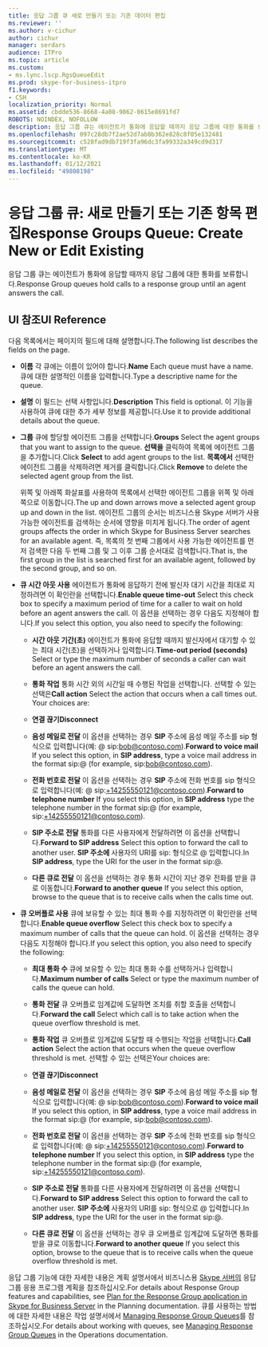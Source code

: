 ```yaml
---
title: 응답 그룹 큐 새로 만들기 또는 기존 데이터 편집
ms.reviewer: ''
ms.author: v-cichur
author: cichur
manager: serdars
audience: ITPro
ms.topic: article
ms.custom:
- ms.lync.lscp.RgsQueueEdit
ms.prod: skype-for-business-itpro
f1.keywords:
- CSH
localization_priority: Normal
ms.assetid: cbdde536-8668-4a08-9862-8615e8691fd7
ROBOTS: NOINDEX, NOFOLLOW
description: 응답 그룹 큐는 에이전트가 통화에 응답할 때까지 응답 그룹에 대한 통화를 보유합니다.
ms.openlocfilehash: 097c28db7f2ae52d7ab0b362e828c8f05e132481
ms.sourcegitcommit: c528fad9db719f3fa96dc3fa99332a349cd9d317
ms.translationtype: MT
ms.contentlocale: ko-KR
ms.lasthandoff: 01/12/2021
ms.locfileid: "49808198"
---
```

# <a name="response-groups-queue-create-new-or-edit-existing"></a><span data-ttu-id="d4a20-103">응답 그룹 큐: 새로 만들기 또는 기존 항목 편집</span><span class="sxs-lookup"><span data-stu-id="d4a20-103">Response Groups Queue: Create New or Edit Existing</span></span>

<span data-ttu-id="d4a20-104">응답 그룹 큐는 에이전트가 통화에 응답할 때까지 응답 그룹에 대한 통화를 보류합니다.</span><span class="sxs-lookup"><span data-stu-id="d4a20-104">Response Group queues hold calls to a response group until an agent answers the call.</span></span>

## <a name="ui-reference"></a><span data-ttu-id="d4a20-105">UI 참조</span><span class="sxs-lookup"><span data-stu-id="d4a20-105">UI Reference</span></span>

<span data-ttu-id="d4a20-106">다음 목록에서는 페이지의 필드에 대해 설명합니다.</span><span class="sxs-lookup"><span data-stu-id="d4a20-106">The following list describes the fields on the page.</span></span>

- <span data-ttu-id="d4a20-107">**이름** 각 큐에는 이름이 있어야 합니다.</span><span class="sxs-lookup"><span data-stu-id="d4a20-107">**Name** Each queue must have a name.</span></span> <span data-ttu-id="d4a20-108">큐에 대한 설명적인 이름을 입력합니다.</span><span class="sxs-lookup"><span data-stu-id="d4a20-108">Type a descriptive name for the queue.</span></span>

- <span data-ttu-id="d4a20-109">**설명** 이 필드는 선택 사항입니다.</span><span class="sxs-lookup"><span data-stu-id="d4a20-109">**Description** This field is optional.</span></span> <span data-ttu-id="d4a20-110">이 기능을 사용하여 큐에 대한 추가 세부 정보를 제공합니다.</span><span class="sxs-lookup"><span data-stu-id="d4a20-110">Use it to provide additional details about the queue.</span></span>

- <span data-ttu-id="d4a20-111">**그룹** 큐에 할당할 에이전트 그룹을 선택합니다.</span><span class="sxs-lookup"><span data-stu-id="d4a20-111">**Groups** Select the agent groups that you want to assign to the queue.</span></span> <span data-ttu-id="d4a20-112">**선택을** 클릭하여 목록에 에이전트 그룹을 추가합니다.</span><span class="sxs-lookup"><span data-stu-id="d4a20-112">Click **Select** to add agent groups to the list.</span></span> <span data-ttu-id="d4a20-113">**목록에서** 선택한 에이전트 그룹을 삭제하려면 제거를 클릭합니다.</span><span class="sxs-lookup"><span data-stu-id="d4a20-113">Click **Remove** to delete the selected agent group from the list.</span></span>

    <span data-ttu-id="d4a20-114">위쪽 및 아래쪽 화살표를 사용하여 목록에서 선택한 에이전트 그룹을 위쪽 및 아래쪽으로 이동합니다.</span><span class="sxs-lookup"><span data-stu-id="d4a20-114">The up and down arrows move a selected agent group up and down in the list.</span></span> <span data-ttu-id="d4a20-115">에이전트 그룹의 순서는 비즈니스용 Skype 서버가 사용 가능한 에이전트를 검색하는 순서에 영향을 미치게 됩니다.</span><span class="sxs-lookup"><span data-stu-id="d4a20-115">The order of agent groups affects the order in which Skype for Business Server searches for an available agent.</span></span> <span data-ttu-id="d4a20-116">즉, 목록의 첫 번째 그룹에서 사용 가능한 에이전트를 먼저 검색한 다음 두 번째 그룹 및 그 이후 그룹 순서대로 검색합니다.</span><span class="sxs-lookup"><span data-stu-id="d4a20-116">That is, the first group in the list is searched first for an available agent, followed by the second group, and so on.</span></span>

- <span data-ttu-id="d4a20-117">**큐 시간 아웃 사용** 에이전트가 통화에 응답하기 전에 발신자 대기 시간을 최대로 지정하려면 이 확인란을 선택합니다.</span><span class="sxs-lookup"><span data-stu-id="d4a20-117">**Enable queue time-out** Select this check box to specify a maximum period of time for a caller to wait on hold before an agent answers the call.</span></span> <span data-ttu-id="d4a20-118">이 옵션을 선택하는 경우 다음도 지정해야 합니다.</span><span class="sxs-lookup"><span data-stu-id="d4a20-118">If you select this option, you also need to specify the following:</span></span>

  - <span data-ttu-id="d4a20-119">**시간 아웃 기간(초)** 에이전트가 통화에 응답할 때까지 발신자에서 대기할 수 있는 최대 시간(초)을 선택하거나 입력합니다.</span><span class="sxs-lookup"><span data-stu-id="d4a20-119">**Time-out period (seconds)** Select or type the maximum number of seconds a caller can wait before an agent answers the call.</span></span>

  - <span data-ttu-id="d4a20-120">**통화 작업** 통화 시간 외의 시간일 때 수행된 작업을 선택합니다. 선택할 수 있는 선택은</span><span class="sxs-lookup"><span data-stu-id="d4a20-120">**Call action** Select the action that occurs when a call times out. Your choices are:</span></span>

  - <span data-ttu-id="d4a20-121">**연결 끊기**</span><span class="sxs-lookup"><span data-stu-id="d4a20-121">**Disconnect**</span></span>

  - <span data-ttu-id="d4a20-122">**음성 메일로 전달** 이 옵션을 선택하는 경우 **SIP** 주소에 음성 메일 주소를 sip 형식으로 입력합니다(예: <username> @ <domainname> sip:bob@contoso.com).</span><span class="sxs-lookup"><span data-stu-id="d4a20-122">**Forward to voice mail** If you select this option, in **SIP address**, type a voice mail address in the format sip:<username>@<domainname> (for example, sip:bob@contoso.com).</span></span>

  - <span data-ttu-id="d4a20-123">**전화 번호로 전달** 이 옵션을 선택하는 경우 **SIP** 주소에 전화 번호를 sip 형식으로 입력합니다(예: <number> @ <domainname> sip:+14255550121@contoso.com).</span><span class="sxs-lookup"><span data-stu-id="d4a20-123">**Forward to telephone number** If you select this option, in **SIP address** type the telephone number in the format sip:<number>@<domainname> (for example, sip:+14255550121@contoso.com).</span></span>

  - <span data-ttu-id="d4a20-124">**SIP 주소로 전달** 통화를 다른 사용자에게 전달하려면 이 옵션을 선택합니다.</span><span class="sxs-lookup"><span data-stu-id="d4a20-124">**Forward to SIP address** Select this option to forward the call to another user.</span></span> <span data-ttu-id="d4a20-125">**SIP 주소에** 사용자의 URI를 sip: 형식으로 <username> @ <domainname> 입력합니다.</span><span class="sxs-lookup"><span data-stu-id="d4a20-125">In **SIP address**, type the URI for the user in the format sip:<username>@<domainname>.</span></span>

  - <span data-ttu-id="d4a20-126">**다른 큐로 전달** 이 옵션을 선택하는 경우 통화 시간이 지난 경우 전화를 받을 큐로 이동합니다.</span><span class="sxs-lookup"><span data-stu-id="d4a20-126">**Forward to another queue** If you select this option, browse to the queue that is to receive calls when the calls time out.</span></span>

- <span data-ttu-id="d4a20-127">**큐 오버플로 사용** 큐에 보유할 수 있는 최대 통화 수를 지정하려면 이 확인란을 선택합니다.</span><span class="sxs-lookup"><span data-stu-id="d4a20-127">**Enable queue overflow** Select this check box to specify a maximum number of calls that the queue can hold.</span></span> <span data-ttu-id="d4a20-128">이 옵션을 선택하는 경우 다음도 지정해야 합니다.</span><span class="sxs-lookup"><span data-stu-id="d4a20-128">If you select this option, you also need to specify the following:</span></span>

  - <span data-ttu-id="d4a20-129">**최대 통화 수** 큐에 보유할 수 있는 최대 통화 수를 선택하거나 입력합니다.</span><span class="sxs-lookup"><span data-stu-id="d4a20-129">**Maximum number of calls** Select or type the maximum number of calls the queue can hold.</span></span>

  - <span data-ttu-id="d4a20-130">**통화 전달** 큐 오버플로 임계값에 도달하면 조치를 취할 호출을 선택합니다.</span><span class="sxs-lookup"><span data-stu-id="d4a20-130">**Forward the call** Select which call is to take action when the queue overflow threshold is met.</span></span>

  - <span data-ttu-id="d4a20-131">**통화 작업** 큐 오버플로 임계값에 도달할 때 수행되는 작업을 선택합니다.</span><span class="sxs-lookup"><span data-stu-id="d4a20-131">**Call action** Select the action that occurs when the queue overflow threshold is met.</span></span> <span data-ttu-id="d4a20-132">선택할 수 있는 선택은</span><span class="sxs-lookup"><span data-stu-id="d4a20-132">Your choices are:</span></span>

  - <span data-ttu-id="d4a20-133">**연결 끊기**</span><span class="sxs-lookup"><span data-stu-id="d4a20-133">**Disconnect**</span></span>

  - <span data-ttu-id="d4a20-134">**음성 메일로 전달** 이 옵션을 선택하는 경우 **SIP** 주소에 음성 메일 주소를 sip 형식으로 입력합니다(예: <username> @ <domainname> sip:bob@contoso.com).</span><span class="sxs-lookup"><span data-stu-id="d4a20-134">**Forward to voice mail** If you select this option, in **SIP address**, type a voice mail address in the format sip:<username>@<domainname> (for example, sip:bob@contoso.com).</span></span>

  - <span data-ttu-id="d4a20-135">**전화 번호로 전달** 이 옵션을 선택하는 경우 **SIP** 주소에 전화 번호를 sip 형식으로 입력합니다(예: <number> @ <domainname> sip:+14255550121@contoso.com).</span><span class="sxs-lookup"><span data-stu-id="d4a20-135">**Forward to telephone number** If you select this option, in **SIP address** type the telephone number in the format sip:<number>@<domainname> (for example, sip:+14255550121@contoso.com).</span></span>

  - <span data-ttu-id="d4a20-136">**SIP 주소로 전달** 통화를 다른 사용자에게 전달하려면 이 옵션을 선택합니다.</span><span class="sxs-lookup"><span data-stu-id="d4a20-136">**Forward to SIP address** Select this option to forward the call to another user.</span></span> <span data-ttu-id="d4a20-137">**SIP 주소에** 사용자의 URI를 sip: 형식으로 <username> @ <domainname> 입력합니다.</span><span class="sxs-lookup"><span data-stu-id="d4a20-137">In **SIP address**, type the URI for the user in the format sip:<username>@<domainname>.</span></span>

  - <span data-ttu-id="d4a20-138">**다른 큐로 전달** 이 옵션을 선택하는 경우 큐 오버플로 임계값에 도달하면 통화를 받을 큐로 이동합니다.</span><span class="sxs-lookup"><span data-stu-id="d4a20-138">**Forward to another queue** If you select this option, browse to the queue that is to receive calls when the queue overflow threshold is met.</span></span>

<span data-ttu-id="d4a20-139">응답 그룹 기능에 대한 자세한 내용은 계획 설명서에서 비즈니스용 [Skype 서버의](../../../plan-your-deployment/enterprise-voice-solution/response-group.md) 응답 그룹 응용 프로그램 계획을 참조하십시오.</span><span class="sxs-lookup"><span data-stu-id="d4a20-139">For details about Response Group features and capabilities, see [Plan for the Response Group application in Skype for Business Server](../../../plan-your-deployment/enterprise-voice-solution/response-group.md) in the Planning documentation.</span></span> <span data-ttu-id="d4a20-140">큐를 사용하는 방법에 대한 자세한 내용은 작업 설명서에서 [Managing Response Group Queues](https://technet.microsoft.com/library/1e91720c-ab67-4dfb-b30c-0ef2a8012310.aspx)를 참조하십시오.</span><span class="sxs-lookup"><span data-stu-id="d4a20-140">For details about working with queues, see [Managing Response Group Queues](https://technet.microsoft.com/library/1e91720c-ab67-4dfb-b30c-0ef2a8012310.aspx) in the Operations documentation.</span></span>


